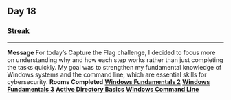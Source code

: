 ## Day 18
### [**Streak**](https://tryhackme.com/Tushig3531/streak) 
---
**Message**
For today’s Capture the Flag challenge, I decided to focus more on understanding why and how each step works rather than just completing the tasks quickly. My goal was to strengthen my fundamental knowledge of Windows systems and the command line, which are essential skills for cybersecurity.
**Rooms Completed**
[**Windows Fundamentals 2**](https://tryhackme.com/room/windowsfundamentals2x0x)
[**Windows Fundamentals 3**](https://tryhackme.com/room/windowsfundamentals3xzx)
[**Active Directory Basics**](https://tryhackme.com/room/winadbasics)
[**Windows Command Line**](https://tryhackme.com/room/windowscommandline)


